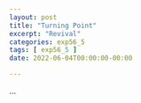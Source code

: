 ```yaml
---
layout: post
title: "Turning Point"
excerpt: "Revival"
categories: exp56_5
tags: [ exp56_5 ]
date: 2022-06-04T00:00:00-00:00

---
```


...
